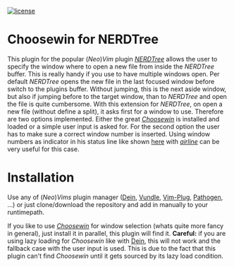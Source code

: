 [![license](https://img.shields.io/github/license/mashape/apistatus.svg)](https://github.com/weilbith/nerdtree_choosewin-plugin)

# Choosewin for NERDTree

This plugin for the popular (_Neo_)_Vim_ plugin [_NERDTree_](https://github.com/scrooloose/nerdtree) allows the user to specify the window where to open a new file from inside the _NERDTree_ buffer. This is really handy if you use to have multiple windows open. Per default _NERDTree_ opens the new file in the last focused window before switch to the plugins buffer. Without jumping, this is the next aside window, but also if jumping before to the target window, than to _NERDTree_ and open the file is quite cumbersome.
With this extension for _NERDTree_, on open a new file (without define a split), it asks first for a window to use. Therefore are two options implemented. Either the great [_Choosewin_](https://github.com/t9md/vim-choosewin) is installed and loaded or a simple user input is asked for. For the second option the user has to make sure a correct window number is inserted. Using window numbers as indicator in his status line like shown [here](https://github.com/vim-airline/vim-airline/wiki/Configuration-Examples-and-Snippets#a-different-example-add-the-window-number-in-front-of-the-mode) with [_airline_](https://github.com/vim-airline/vim-airline) can be very useful for this case.

# Installation

Use any of (_Neo_)_Vims_ plugin manager ([Dein](https://github.com/Shougo/dein.vim), [Vundle](https://github.com/VundleVim/Vundle.vim), [Vim-Plug](https://github.com/junegunn/vim-plug), [Pathogen](https://github.com/tpope/vim-pathogen), ...) or just clone/download the repository and add in manually to your runtimepath.

If you like to use [_Choosewin_](https://github.com/t9md/vim-choosewin) for window selection (whats quite more fancy in general), just install it in parallel, this plugin will find it. **Careful:** if you are using lazy loading for _Choosewin_ like with [Dein](https://github.com/Shougo/dein.vim), this will not work and the fallback case with the user input is used. This is due to the fact that this plugin can't find _Choosewin_ until it gets sourced by its lazy load condition.
